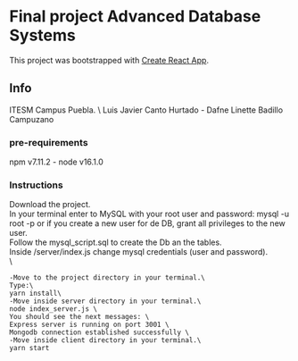 # Final project Advanced Database Systems 

This project was bootstrapped with [Create React App](https://github.com/facebook/create-react-app).

## Info

 ITESM Campus Puebla. \ 
 Luis Javier Canto Hurtado - Dafne Linette Badillo Campuzano
 ### pre-requirements
 npm v7.11.2 - node v16.1.0

 ### Instructions
 Download the project.\
 In your terminal enter to MySQL with your root user and password: mysql -u root -p or if you create a new user for de DB, grant all privileges to the new user.\
 Follow the mysql_script.sql to create the Db an the tables.\
 Inside /server/index.js change mysql credentials (user and password).\
 \
 
    -Move to the project directory in your terminal.\
    Type:\
    yarn install\
    -Move inside server directory in your terminal.\
    node index_server.js \
    You should see the next messages: \
    Express server is running on port 3001 \
    Mongodb connection established successfully \
    -Move inside client directory in your terminal.\
    yarn start



